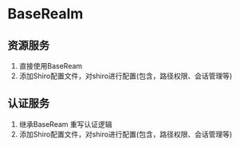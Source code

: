# BaseRealm
## 资源服务
1. 直接使用BaseReam
2. 添加Shiro配置文件，对shiro进行配置(包含，路径权限、会话管理等)

## 认证服务
1. 继承BaseReam 重写认证逻辑
2. 添加Shiro配置文件，对shiro进行配置(包含，路径权限、会话管理等)
